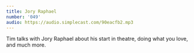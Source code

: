 ```yaml
---
title: Jory Raphael
number: '049'
audio: https://audio.simplecast.com/90eacfb2.mp3
---
```


Tim talks with Jory Raphael about his start in theatre, doing what you love, and much more.
